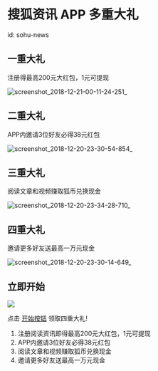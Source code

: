 # 搜狐资讯 APP 多重大礼

id: sohu-news

## 一重大礼

注册得最高200元大红包，1元可提现

![screenshot_2018-12-21-00-11-24-251_](https://user-images.githubusercontent.com/44844000/50296237-015d6380-04b5-11e9-997c-e2d8073c2a6c.png)

## 二重大礼

APP内邀请3位好友必得38元红包

![screenshot_2018-12-20-23-30-54-854_](https://user-images.githubusercontent.com/44844000/50294232-62366d00-04b0-11e9-915f-cb7d3eb4e4fc.png)

## 三重大礼

阅读文章和视频赚取狐币兑换现金

![screenshot_2018-12-20-23-34-28-710_](https://user-images.githubusercontent.com/44844000/50294217-5d71b900-04b0-11e9-8c09-ede38754c9a4.png)

## 四重大礼

邀请更多好友送最高一万元现金

![screenshot_2018-12-20-23-30-14-649_](https://user-images.githubusercontent.com/44844000/50294803-a70ed380-04b1-11e9-9734-f9fa74ca7c31.png)

## 立即开始

![](https://is2-ssl.mzstatic.com/image/thumb/Purple118/v4/f7/3a/02/f73a027e-e393-af0e-a2e0-556450d13c62/AppIcon-0-1x_U007emarketing-0-0-85-220-0-5.png/246x0w.jpg)

点击 [开始按钮](http://md.sohu.com/infonews/strategy/share/5c0a7491ff16dd00015187a3/1?channel=18&subchannel=1&social_media=4) 领取四重大礼!

1. 注册阅读资讯即得最高200元大红包，1元可提现
2. APP内邀请3位好友必得38元红包
3. 阅读文章和视频赚取狐币兑换现金
4. 邀请更多好友送最高一万元现金
